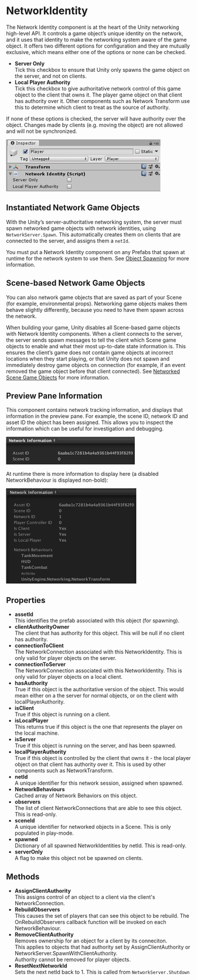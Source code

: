 # NetworkIdentity

The Network Identity component is at the heart of the Unity networking high-level API. It controls a game object’s unique identity on the network, and it uses that identity to make the networking system aware of the game object. It offers two different options for configuration and they are mutually exclusive, which means either one of the options or none can be checked.

-   **Server Only**  
    Tick this checkbox to ensure that Unity only spawns the game object on the server, and not on clients.
-   **Local Player Authority**  
    Tick this checkbox to give authoritative network control of this game object to the client that owns it. The player game object on that client has authority over it. Other components such as Network Transform use this to determine which client to treat as the source of authority.

If none of these options is checked, the server will have authority over the object. Changes made by clients (e.g. moving the object) are not allowed and will not be synchronized.

![Inspector](NetworkIdentity.jpg)

## Instantiated Network Game Objects

With the Unity’s server-authoritative networking system, the server must spawn networked game objects with network identities, using `NetworkServer.Spawn`. This automatically creates them on clients that are connected to the server, and assigns them a `netId`.

You must put a Network Identity component on any Prefabs that spawn at runtime for the network system to use them. See [Object Spawning](../Concepts/GameObjects/SpawnObject.md) for more information.

## Scene-based Network Game Objects

You can also network game objects that are saved as part of your Scene (for example, environmental props). Networking game objects makes them behave slightly differently, because you need to have them spawn across the network.

When building your game, Unity disables all Scene-based game objects with Network Identity components. When a client connects to the server, the server sends spawn messages to tell the client which Scene game objects to enable and what their most up-to-date state information is. This ensures the client’s game does not contain game objects at incorrect locations when they start playing, or that Unity does not spawn and immediately destroy game objects on connection (for example, if an event removed the game object before that client connected). See [Networked Scene Game Objects](../Concepts/GameObjects/SceneObjects.md) for more information.

## Preview Pane Information

This component contains network tracking information, and displays that information in the preview pane. For example, the scene ID, network ID and asset ID the object has been assigned. This allows you to inspect the information which can be useful for investigation and debugging.

![Preview](NetworkIdentityPreview.png)

At runtime there is more information to display here (a disabled NetworkBehaviour is displayed non-bold):

![Runtime Preview](NetworkIdentityPreviewRuntime.png)

## Properties

-   **assetId**  
    This identifies the prefab associated with this object (for spawning).
-   **clientAuthorityOwner**  
    The client that has authority for this object. This will be null if no client has authority.
-   **connectionToClient**  
    The NetworkConnection associated with this NetworkIdentity. This is only valid for player objects on the server.
-   **connectionToServer**  
    The NetworkConnection associated with this NetworkIdentity. This is only valid for player objects on a local client.
-   **hasAuthority**  
    True if this object is the authoritative version of the object. This would mean either on a the server for normal objects, or on the client with localPlayerAuthority.
-   **isClient**  
    True if this object is running on a client.
-   **isLocalPlayer**  
    This returns true if this object is the one that represents the player on the local machine.
-   **isServer**  
    True if this object is running on the server, and has been spawned.
-   **localPlayerAuthority**  
    True if this object is controlled by the client that owns it - the local player object on that client has authority over it. This is used by other components such as NetworkTransform.
-   **netId**  
    A unique identifier for this network session, assigned when spawned.
-   **NetworkBehaviours**  
    Cached array of Network Behaviors on this object.
-   **observers**  
    The list of client NetworkConnections that are able to see this object. This is read-only.
-   **sceneId**  
    A unique identifier for networked objects in a Scene. This is only populated in play-mode.
-   **spawned**  
    Dictionary of all spawned NetworkIdentities by netId. This is read-only.
-   **serverOnly**  
    A flag to make this object not be spawned on clients.

## Methods

-   **AssignClientAuthority**  
    This assigns control of an object to a client via the client's NetworkConnection.
-   **RebuildObservers**  
    This causes the set of players that can see this object to be rebuild. The OnRebuildObservers callback function will be invoked on each NetworkBehaviour.
-   **RemoveClientAuthority**  
    Removes ownership for an object for a client by its conneciton.  
    This applies to objects that had authority set by AssignClientAuthority or NetworkServer.SpawnWithClientAuthority.  
    Authority cannot be removed for player objects.
-   **ResetNextNetworkId**  
    Sets the next netId back to 1. This is called from `NetworkServer.Shutdown`
